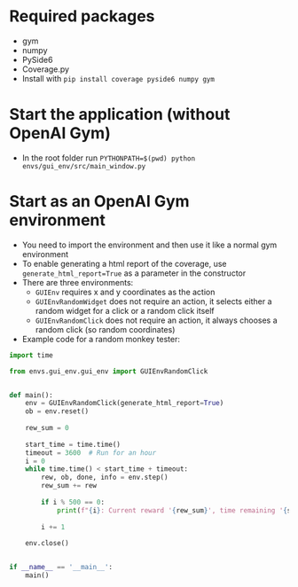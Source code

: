 # Required packages

- gym
- numpy
- PySide6
- Coverage.py
- Install with `pip install coverage pyside6 numpy gym`

# Start the application (without OpenAI Gym)

- In the root folder run `PYTHONPATH=$(pwd) python envs/gui_env/src/main_window.py`

# Start as an OpenAI Gym environment

- You need to import the environment and then use it like a normal gym environment
- To enable generating a html report of the coverage, use `generate_html_report=True` as a parameter in the constructor
- There are three environments:
    * `GUIEnv` requires x and y coordinates as the action
    * `GUIEnvRandomWidget` does not require an action, it selects either a random widget for a click or a random click
       itself
    * `GUIEnvRandomClick` does not require an action, it always chooses a random click (so random coordinates)
- Example code for a random monkey tester:
```python
import time

from envs.gui_env.gui_env import GUIEnvRandomClick


def main():
    env = GUIEnvRandomClick(generate_html_report=True)
    ob = env.reset()
    
    rew_sum = 0
    
    start_time = time.time()
    timeout = 3600  # Run for an hour
    i = 0
    while time.time() < start_time + timeout:
        rew, ob, done, info = env.step()
        rew_sum += rew
        
        if i % 500 == 0:
            print(f"{i}: Current reward '{rew_sum}', time remaining '{start_time + timeout - time.time():.0f}'")
    
        i += 1
    
    env.close()


if __name__ == '__main__':
    main()

```
